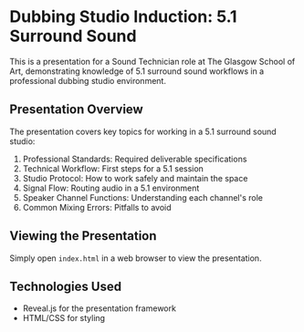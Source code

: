 # Dubbing Studio Induction: 5.1 Surround Sound

This is a presentation for a Sound Technician role at The Glasgow School of Art, demonstrating knowledge of 5.1 surround sound workflows in a professional dubbing studio environment.

## Presentation Overview

The presentation covers key topics for working in a 5.1 surround sound studio:

1. Professional Standards: Required deliverable specifications
2. Technical Workflow: First steps for a 5.1 session
3. Studio Protocol: How to work safely and maintain the space
4. Signal Flow: Routing audio in a 5.1 environment
5. Speaker Channel Functions: Understanding each channel's role
6. Common Mixing Errors: Pitfalls to avoid

## Viewing the Presentation

Simply open `index.html` in a web browser to view the presentation.

## Technologies Used

- Reveal.js for the presentation framework
- HTML/CSS for styling